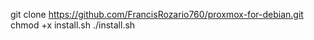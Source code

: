 git clone https://github.com/FrancisRozario760/proxmox-for-debian.git
chmod +x install.sh
./install.sh
